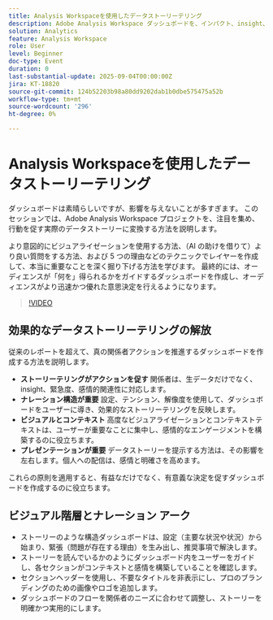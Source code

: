 ```yaml
---
title: Analysis Workspaceを使用したデータストーリーテリング
description: Adobe Analysis Workspace ダッシュボードを、インパクト、insight、関係者の行動を促す魅力的なデータストーリーに変換する 5 つの戦略について説明します。
solution: Analytics
feature: Analysis Workspace
role: User
level: Beginner
doc-type: Event
duration: 0
last-substantial-update: 2025-09-04T00:00:00Z
jira: KT-18820
source-git-commit: 124b52203b98a80dd9202dab1b0dbe575475a52b
workflow-type: tm+mt
source-wordcount: '296'
ht-degree: 0%

---
```



# Analysis Workspaceを使用したデータストーリーテリング

ダッシュボードは素晴らしいですが、影響を与えないことが多すぎます。 このセッションでは、Adobe Analysis Workspace プロジェクトを、注目を集め、行動を促す実際のデータストーリーに変換する方法を説明します。

より意図的にビジュアライゼーションを使用する方法、（AI の助けを借りて）より良い質問をする方法、および 5 つの理由などのテクニックでレイヤーを作成して、本当に重要なことを深く掘り下げる方法を学びます。 最終的には、オーディエンスが「何を」得られるかをガイドするダッシュボードを作成し、オーディエンスがより迅速かつ優れた意思決定を行えるようになります。

>[!VIDEO](https://video.tv.adobe.com/v/3471116/?learn=on&enablevpops)


## 効果的なデータストーリーテリングの解放

従来のレポートを超えて、真の関係者アクションを推進するダッシュボードを作成する方法を説明します。

* **ストーリーテリングがアクションを促す** 関係者は、生データだけでなく、insight、緊急度、感情的関連性に対応します。
* **ナレーション構造が重要** 設定、テンション、解像度を使用して、ダッシュボードをユーザーに導き、効果的なストーリーテリングを反映します。
* **ビジュアルとコンテキスト** 高度なビジュアライゼーションとコンテキストテキストは、ユーザーが重要なことに集中し、感情的なエンゲージメントを構築するのに役立ちます。
* **プレゼンテーションが重要** データストーリーを提示する方法は、その影響を左右します。個人への配信は、感情と明確さを高めます。

これらの原則を適用すると、有益なだけでなく、有意義な決定を促すダッシュボードを作成するのに役立ちます。

## ビジュアル階層とナレーション アーク

* ストーリーのような構造ダッシュボードは、設定（主要な状況や状況）から始まり、緊張（問題が存在する理由）を生み出し、推奨事項で解決します。
* ストーリーを読んでいるかのようにダッシュボード内をユーザーをガイドし、各セクションがコンテキストと感情を構築していることを確認します。
* セクションヘッダーを使用し、不要なタイトルを非表示にし、プロのブランディングのための画像やロゴを追加します。
* ダッシュボードのフローを関係者のニーズに合わせて調整し、ストーリーを明確かつ実用的にします。